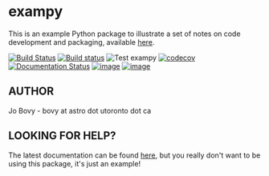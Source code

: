 # exampy

This is an example Python package to illustrate a set of notes on code
development and packaging, available [here](https://github.com/jobovy/code-packaging-minicourse).

[![Build Status](https://travis-ci.com/jobovy/exampy.svg?branch=master)](https://travis-ci.com/jobovy/exampy)
[![Build status](https://ci.appveyor.com/api/projects/status/7hybo3b6t0rrxnio?svg=true)](https://ci.appveyor.com/project/jobovy/exampy)
![Test exampy](https://github.com/jobovy/exampy/workflows/Test%20exampy/badge.svg)
[![codecov](https://codecov.io/gh/jobovy/exampy/branch/master/graph/badge.svg)](https://codecov.io/gh/jobovy/exampy)
[![Documentation Status](https://readthedocs.org/projects/exampy/badge/?version=latest)](https://exampy.readthedocs.io/en/latest/?badge=latest)
[![image](http://img.shields.io/pypi/v/exampy.svg)](https://pypi.python.org/pypi/exampy/)
[![image](http://img.shields.io/badge/license-MIT-brightgreen.svg)](https://github.com/jobovy/exampy/blob/master/LICENSE)

## AUTHOR

Jo Bovy - bovy at astro dot utoronto dot ca

## LOOKING FOR HELP?

The latest documentation can be found
[here](https://exampy.readthedocs.io/en/latest/), but you really don't want to be using this package, it's just an example!
